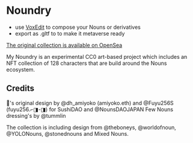 # Noundry

* use [VoxEdit](https://www.voxedit.io/) to compose your Nouns or derivatives
* export as .gltf to to make it metaverse ready

[The original collection is available on OpenSea](https://opensea.io/collection/sebastiens-noundry)

My Noundry is an experimental CC0 art-based project which includes an NFT collection of 128 characters that are build around the Nouns ecosystem.

## Credits
🍣's original design by @dh_amiyoko (amiyoko.eth) and @Fuyu256S (fuyu256.⌐◨-◨) for SushiDAO and @NounsDAOJAPAN
Few Nouns dressing's by @tummlin

The collection is including design from @theboneys, @worldofnoun, @YOLONouns, @stonednouns and Mixed Nouns.
